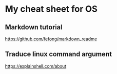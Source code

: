 # My cheat sheet for OS

## Markdown tutorial 
https://github.com/fefong/markdown_readme


## Traduce linux command argument
https://explainshell.com/about

